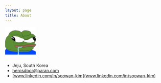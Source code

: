 ```yaml
---
layout: page
title: About
---
```

![about](public/165c2d377c749dfb6.jpg)

- Jeju, South Korea
- herosdoor@paran.com
- [www.linkedin.com/in/soowan-kim](www.linkedin.com/in/soowan-kim)
